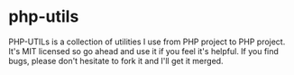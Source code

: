 php-utils
=========

PHP-UTILs is a collection of utilities I use from PHP project to PHP project.
It's MIT licensed so go ahead and use it if you feel it's helpful. 
If you find bugs, please don't hesitate to fork it and I'll get it merged.
